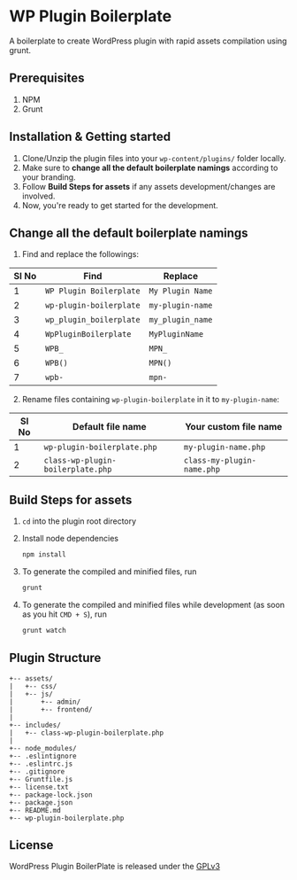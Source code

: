 # WP Plugin Boilerplate

A boilerplate to create WordPress plugin with rapid assets compilation using grunt. 

## Prerequisites

1. NPM
2. Grunt

## Installation & Getting started

1. Clone/Unzip the plugin files into your `wp-content/plugins/` folder locally.
2. Make sure to **change all the default boilerplate namings** according to your branding.
3. Follow **Build Steps for assets** if any assets development/changes are involved.
4. Now, you're ready to get started for the development.


## Change all the default boilerplate namings
1. Find and replace the followings:

|Sl No| Find                  | Replace
|-----|-----------------------|--------
|1    |`WP Plugin Boilerplate`|`My Plugin Name`
|2    |`wp-plugin-boilerplate`|`my-plugin-name`
|3    |`wp_plugin_boilerplate`|`my_plugin_name`
|4    |`WpPluginBoilerplate`  |`MyPluginName`
|5    |`WPB_`                 |`MPN_`
|6    |`WPB()`                |`MPN()`
|7    |`wpb-`                 |`mpn-`

2. Rename files containing `wp-plugin-boilerplate` in it to `my-plugin-name`:

|Sl No|Default file name                | Your custom file name
|-----|---------------------------------|----------------------
|1    |`wp-plugin-boilerplate.php`      |`my-plugin-name.php`
|2    |`class-wp-plugin-boilerplate.php`|`class-my-plugin-name.php`


## Build Steps for assets

1. `cd` into the plugin root directory
2. Install node dependencies
   ```bash
   npm install
   ```

3. To generate the compiled and minified files, run
   ```bash
   grunt
   ```

4. To generate the compiled and minified files while development (as soon as you hit `CMD + S`), run
   ```bash
   grunt watch
   ```

## Plugin Structure

```
+-- assets/
|   +-- css/
|   +-- js/
|       +-- admin/
|       +-- frontend/
|
+-- includes/
|   +-- class-wp-plugin-boilerplate.php
|
+-- node_modules/
+-- .eslintignore
+-- .eslintrc.js
+-- .gitignore
+-- Gruntfile.js
+-- license.txt
+-- package-lock.json
+-- package.json
+-- README.md
+-- wp-plugin-boilerplate.php
```


## License
WordPress Plugin BoilerPlate is released under the [GPLv3](https://www.gnu.org/licenses/gpl-3.0.html)